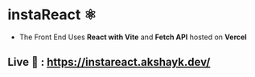 # instaReact ⚛️

<ul><li>The Front End Uses <b>React with Vite</b> and <b>Fetch API</b> hosted on <b>Vercel</b></li></ul>

## Live 🔗 : https://instareact.akshayk.dev/
